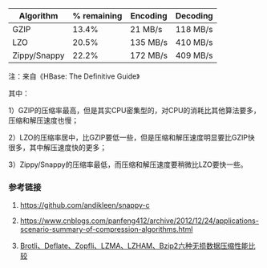 

| **Algorithm** | **% remaining** | **Encoding** | **Decoding** |
| ------------- | --------------- | ------------ | ------------ |
| GZIP          | 13.4%           | 21 MB/s      | 118 MB/s     |
| LZO           | 20.5%           | 135 MB/s     | 410 MB/s     |
| Zippy/Snappy  | 22.2%           | 172 MB/s     | 409 MB/s     |

 

注：来自《HBase: The Definitive Guide》

其中：

1）GZIP的压缩率最高，但是其实CPU密集型的，对CPU的消耗比其他算法要多，压缩和解压速度也慢；

2）LZO的压缩率居中，比GZIP要低一些，但是压缩和解压速度明显要比GZIP快很多，其中解压速度快的更多；

3）Zippy/Snappy的压缩率最低，而压缩和解压速度要稍微比LZO要快一些。



### 参考链接

1. https://github.com/andikleen/snappy-c

2. https://www.cnblogs.com/panfeng412/archive/2012/12/24/applications-scenario-summary-of-compression-algorithms.html
3. [Brotli、Deflate、Zopfli、LZMA、LZHAM、Bzip2六种无损数据压缩性能比较](https://www.cnblogs.com/langzou/p/5823285.html)